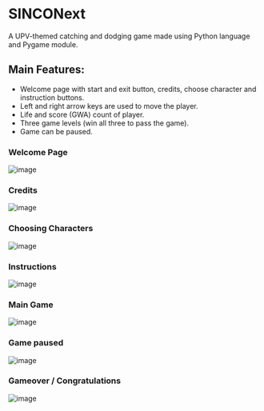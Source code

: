 # SINCONext
A UPV-themed catching and dodging game made using Python language and Pygame module.

## Main Features:
- Welcome page with start and exit button, credits, choose character and instruction buttons.
- Left and right arrow keys are used to move the player.
- Life and score (GWA) count of player.
- Three game levels (win all three to pass the game).
- Game can be paused.

### Welcome Page
![image](https://github.com/Eugocode/SINCONext/assets/65772510/c71279ec-5ded-4650-ba2c-d7a332af03bb)

### Credits
![image](https://github.com/Eugocode/SINCONext/assets/65772510/473b7e78-ab05-42b0-b04b-53bd67d7e1d6)

### Choosing Characters
![image](https://github.com/Eugocode/SINCONext/assets/65772510/e9b92eb5-cf3b-4f6f-99f2-25c65fae1560)

### Instructions
![image](https://github.com/Eugocode/SINCONext/assets/65772510/8d130f2a-beea-4c03-a2d6-7a9b536e0d7b)

### Main Game
![image](https://github.com/Eugocode/SINCONext/assets/65772510/256abc6a-625a-4482-895f-0d8faaf96362)

### Game paused
![image](https://github.com/Eugocode/SINCONext/assets/65772510/8f07640e-8450-4832-9df7-e93b27a55f05)

### Gameover / Congratulations
![image](https://github.com/Eugocode/SINCONext/assets/65772510/f6de3f17-d44c-480f-8658-70d57ebb7aa5)

